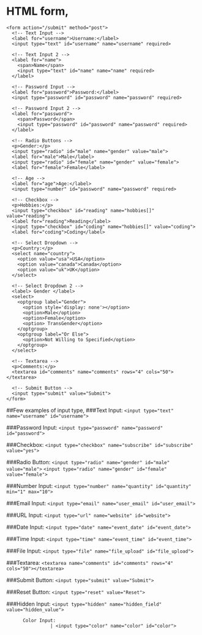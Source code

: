 # HTML form,
```
<form action="/submit" method="post">
  <!-- Text Input -->
  <label for="username">Username:</label>
  <input type="text" id="username" name="username" required>

  <!-- Text Input 2 -->
  <label for="name">
    <span>Name</span>
    <input type="text" id="name" name="name" required>
  </label>

  <!-- Password Input -->
  <label for="password">Password:</label>
  <input type="password" id="password" name="password" required>

  <!-- Password Input 2 -->
  <label for="password">
    <span>Password</span>
    <input type="password" id="password" name="password" required>
  </label>

  <!-- Radio Buttons -->
  <p>Gender:</p>
  <input type="radio" id="male" name="gender" value="male">
  <label for="male">Male</label>
  <input type="radio" id="female" name="gender" value="female">
  <label for="female">Female</label>

  <!-- Age -->
  <label for="age">Age:</label>
  <input type="number" id="password" name="password" required>
 
  <!-- Checkbox -->
  <p>Hobbies:</p>
  <input type="checkbox" id="reading" name="hobbies[]" value="reading">
  <label for="reading">Reading</label>
  <input type="checkbox" id="coding" name="hobbies[]" value="coding">
  <label for="coding">Coding</label>

  <!-- Select Dropdown -->
  <p>Country:</p>
  <select name="country">
    <option value="usa">USA</option>
    <option value="canada">Canada</option>
    <option value="uk">UK</option>
  </select>

  <!-- Select Dropdown 2 -->
  <label> Gender </label>
  <select>
    <optgroup label="Gender">
      <option style='display: none'></option>
      <option>Male</option>
      <option>Female</option>
      <option> TransGender</option>
    </optgroup>
    <optgroup label="Or Else">
      <option>Not Willing to Specified</option>
    </optgroup>
  </select>

  <!-- Textarea -->
  <p>Comments:</p>
  <textarea id="comments" name="comments" rows="4" cols="50"></textarea>

  <!-- Submit Button -->
  <input type="submit" value="Submit">
</form>
```

##Few examples of input type,
###Text Input:
``` <input type="text" name="username" id="username"> ```

###Password Input:
``` <input type="password" name="password" id="password"> ```

###Checkbox:
``` <input type="checkbox" name="subscribe" id="subscribe" value="yes"> ```

###Radio Button:
``` <input type="radio" name="gender" id="male" value="male"> ```
``` <input type="radio" name="gender" id="female" value="female"> ```

###Number Input:
``` <input type="number" name="quantity" id="quantity" min="1" max="10"> ```

###Email Input:
``` <input type="email" name="user_email" id="user_email"> ```

###URL Input:
``` <input type="url" name="website" id="website"> ```

###Date Input:
``` <input type="date" name="event_date" id="event_date"> ```

###Time Input:
``` <input type="time" name="event_time" id="event_time"> ```

###File Input:
``` <input type="file" name="file_upload" id="file_upload"> ```

###Textarea:
``` <textarea name="comments" id="comments" rows="4" cols="50"></textarea> ```

###Submit Button:
``` <input type="submit" value="Submit"> ```

###Reset Button:
``` <input type="reset" value="Reset"> ```

###Hidden Input:
``` <input type="hidden" name="hidden_field" value="hidden_value"> ```

          Color Input:
                    | <input type="color" name="color" id="color">

